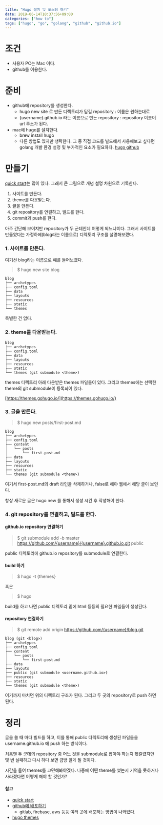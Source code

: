 ```yaml
---
title: "Hugo 설치 및 포스팅 하기"
date: 2019-06-14T10:37:56+09:00
categories: ["how to"]
tags: ["hugo", "go", "golang", "github", "github.io"]
---
```

# 조건
- 사용자 PC는 Mac 이다.
- github를 이용한다.

# 준비
- github에 repository를 생성한다.
	- hugo new site 로 만든 디렉토리가 담길 repository : 이름은 원하는대로
	- {username}.github.io 라는 이름으로 만든 repository : repository 이름이 url 주소가 된다.
- mac에 hugo를 설치한다.
	- brew install hugo
	- 다른 방법도 있지만 생략한다. 그 중 직접 코드를 빌드해서 사용해보고 싶다면 golang 개발 환경 설정 및 부가적인 요소가 필요하다. [hugo github](https://github.com/gohugoio/hugo)

# 만들기
[quick start](https://gohugo.io/getting-started/quick-start/)는 많이 있다. 그래서 큰 그림으로 개념 설명 차원으로 기록한다.

1. 사이트를 만든다.
2. theme를 다운받는다.
3. 글을 만든다.
4. git repository를 연결하고, 빌드를 한다.
5. commit과 push를 한다.

아주 간단해 보이지만 repository가 두 군데인데 어떻게 되느냐이다. 그래서 사이트를 만들었다는 가정하에(blog라는 이름으로) 디렉토리 구조를 설명해보겠다.

### 1. 사이트를 만든다.
여기선 blog라는 이름으로 예를 들어보겠다.

>$ hugo new site blog

```
blog
├── archetypes
├── config.toml
├── data
├── layouts
├── resources
├── static
└── themes
```
특별한 건 없다.

### 2. theme를 다운받는다.
```
blog
├── archetypes
├── config.toml
├── data
├── layouts
├── resources
├── static
└── themes (git submodule <theme>)
```
themes 디렉토리 아래 다운받은 themes 파일들이 있다. 그리고 themes에는 선택한 theme의 git submodule이 등록되어 있다.

[https://themes.gohugo.io/](https://themes.gohugo.io/)

### 3. 글을 만든다.

>$ hugo new posts/first-post.md

```
blog
├── archetypes
├── config.toml
├── content
│   └── posts
│       └── first-post.md
├── data
├── layouts
├── resources
├── static
└── themes (git submodule <theme>)
```
여기서 first-post.md의 draft 라인을 삭제하거나, false로 해야 웹에서 해당 글이 보인다.

항상 새로운 글은 hugo new 를 통해서 생성 시킨 후 작성해야 한다.

### 4. git repository를 연결하고, 빌드를 한다.
#### github.io repository 연결하기
> $ git submodule add -b master https://github.com/{username}/{username}.github.io.git public

public 디렉토리에 github.io repository를 submodule로 연결한다.

#### build 하기
> $ hugo -t {themes}

혹은

> $ hugo

build를 하고 나면 public 디렉토리 밑에 html 등등의 필요한 파일들이 생성된다.

#### <blog> repository 연결하기

> $ git remote add origin https://github.com/{username}/blog.git

```
blog (git <blog>)
├── archetypes
├── config.toml
├── content
│   └── posts
│       └── first-post.md
├── data
├── layouts
├── public (git submodule <username.github.io>)
├── resources
├── static
└── themes (git submodule <theme>)
```

여기까지 마치면 위의 디렉토리 구조가 된다. 그리고 두 곳의 repository로 push 하면 된다.

# 정리
글을 쓸 때 마다 빌드를 하고, 이를 통해 public 디렉토리에 생성된 파일들을 username.github.io 에 push 하는 방식이다.

처음엔 두 군데의 repository 중 어느 것을 submodule로 잡아야 하는지 헷갈렸지만 몇 번 실패하고 다시 하다 보면 금방 알게 될 것이다.

시간을 들여 themes를 고민해봐야겠다. 나중에 어떤 theme를 썼는지 기억을 못하거나 사라졌다면 어떻게 해야 할 것인가?

#### 참고
- [quick start](https://gohugo.io/getting-started/quick-start/)
- [github에 배포하기](https://gohugo.io/hosting-and-deployment/hosting-on-github/)
	- gitlab, firebase, aws 등등 여러 곳에 배포하는 방법이 나와있다.
- [hugo themes](https://themes.gohugo.io/)